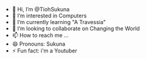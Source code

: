 - 👋 Hi, I’m @TiohSukuna
- 👀 I’m interested in Computers
- 🌱 I’m currently learning "A Travessia"
- 💞️ I’m looking to collaborate on Changing the World
- 📫 How to reach me ...
- 😄 Pronouns: Sukuna
- ⚡ Fun fact: i'm a Youtuber

<!---
TiohSukuna/TiohSukuna is a ✨ special ✨ repository because its `README.md` (this file) appears on your GitHub profile.
You can click the Preview link to take a look at your changes.
--->

